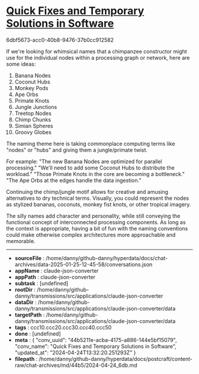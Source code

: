 # [Quick Fixes and Temporary Solutions in Software](https://claude.ai/chat/44b5211e-acba-4175-a886-144e5bf15079)

6dbf5673-acc0-40b8-9476-37b0cc912582

 If we're looking for whimsical names that a chimpanzee constructor might use for the individual nodes within a processing graph or network, here are some ideas:

1. Banana Nodes
2. Coconut Hubs
3. Monkey Pods
4. Ape Orbs
5. Primate Knots
6. Jungle Junctions
7. Treetop Nodes
8. Chimp Chunks
9. Simian Spheres
10. Groovy Globes

The naming theme here is taking commonplace computing terms like "nodes" or "hubs" and giving them a jungle/primate twist.

For example:
"The new Banana Nodes are optimized for parallel processing."
"We'll need to add some Coconut Hubs to distribute the workload."
"Those Primate Knots in the core are becoming a bottleneck."
"The Ape Orbs at the edges handle the data ingestion."

Continuing the chimp/jungle motif allows for creative and amusing alternatives to dry technical terms. Visually, you could represent the nodes as stylized bananas, coconuts, monkey fist knots, or other tropical imagery.

The silly names add character and personality, while still conveying the functional concept of interconnected processing components. As long as the context is appropriate, having a bit of fun with the naming conventions could make otherwise complex architectures more approachable and memorable.

---

* **sourceFile** : /home/danny/github-danny/hyperdata/docs/chat-archives/data-2025-01-25-12-45-58/conversations.json
* **appName** : claude-json-converter
* **appPath** : claude-json-converter
* **subtask** : [undefined]
* **rootDir** : /home/danny/github-danny/transmissions/src/applications/claude-json-converter
* **dataDir** : /home/danny/github-danny/transmissions/src/applications/claude-json-converter/data
* **targetPath** : /home/danny/github-danny/transmissions/src/applications/claude-json-converter/data
* **tags** : ccc10.ccc20.ccc30.ccc40.ccc50
* **done** : [undefined]
* **meta** : {
  "conv_uuid": "44b5211e-acba-4175-a886-144e5bf15079",
  "conv_name": "Quick Fixes and Temporary Solutions in Software",
  "updated_at": "2024-04-24T13:32:20.251293Z"
}
* **filepath** : /home/danny/github-danny/hyperdata/docs/postcraft/content-raw/chat-archives/md/44b5/2024-04-24_6db.md
